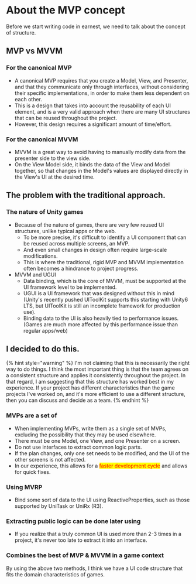 # About the MVP concept

Before we start writing code in earnest, we need to talk about the concept of structure.

## MVP vs MVVM

### For the canonical MVP

* A canonical MVP requires that you create a Model, View, and Presenter, and that they communicate only through interfaces, without considering their specific implementations, in order to make them less dependent on each other.
* This is a design that takes into account the reusability of each UI element, and is a very valid approach when there are many UI structures that can be reused throughout the project.
* However, this design requires a significant amount of time/effort.

### For the canonical MVVM

* MVVM is a great way to avoid having to manually modify data from the presenter side to the view side.
* On the View Model side, it binds the data of the View and Model together, so that changes in the Model's values are displayed directly in the View's UI at the desired time.

## The problem with the traditional approach.

### The nature of Unity games

* Because of the nature of games, there are very few reused UI structures, unlike typical apps or the web.
  * To be more precise, it's difficult to identify a UI component that can be reused across multiple screens, an MVP.
  * And even small changes in design often require large-scale modifications.
  * This is where the traditional, rigid MVP and MVVM implementation often becomes a hindrance to project progress.
* MVVM and UGUI
  * Data binding, which is the core of MVVM, must be supported at the UI framework level to be implemented.
  * UGUI is a UI framework that was designed without this in mind (Unity's recently pushed UIToolKit supports this starting with Unity6 LTS, but UIToolKit is still an incomplete framework for production use).
  * Binding data to the UI is also heavily tied to performance issues. (Games are much more affected by this performance issue than regular apps/web)

## I decided to do this.

{% hint style="warning" %}
I'm not claiming that this is necessarily the right way to do things. I think the most important thing is that the team agrees on a consistent structure and applies it consistently throughout the project. In that regard, I am suggesting that this structure has worked best in my experience. If your project has different characteristics than the game projects I've worked on, and it's more efficient to use a different structure, then you can discuss and decide as a team.
{% endhint %}

### MVPs are a set of

* When implementing MVPs, write them as a single set of MVPs, excluding the possibility that they may be used elsewhere.
* There must be one Model, one View, and one Presenter on a screen.
* Do not use interfaces to extract common logic parts.
* If the plan changes, only one set needs to be modified, and the UI of the other screens is not affected.
* In our experience, this allows for a <mark style="color:red;">faster development cycle</mark> and allows for quick fixes.

### Using MVRP

* Bind some sort of data to the UI using ReactiveProperties, such as those supported by UniTask or UniRx (R3).

### Extracting public logic can be done later using

* If you realize that a truly common UI is used more than 2-3 times in a project, it's never too late to extract it into an interface.

### Combines the best of MVP & MVVM in a game context

By using the above two methods, I think we have a UI code structure that fits the domain characteristics of games.
